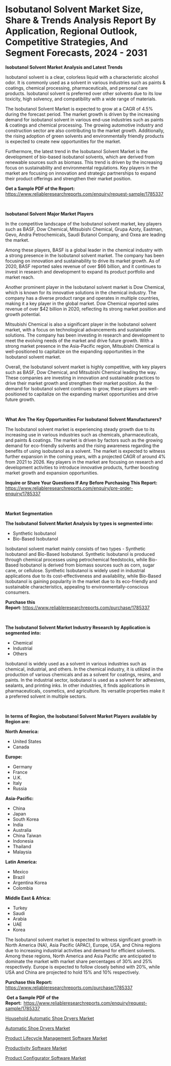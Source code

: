 <p><h1>Isobutanol Solvent Market Size, Share & Trends Analysis Report By Application, Regional Outlook, Competitive Strategies, And Segment Forecasts, 2024 - 2031</h1></p><p><strong>Isobutanol Solvent Market Analysis and Latest Trends</strong></p>
<p><p>Isobutanol solvent is a clear, colorless liquid with a characteristic alcohol odor. It is commonly used as a solvent in various industries such as paints & coatings, chemical processing, pharmaceuticals, and personal care products. Isobutanol solvent is preferred over other solvents due to its low toxicity, high solvency, and compatibility with a wide range of materials.</p><p>The Isobutanol Solvent Market is expected to grow at a CAGR of 4.5% during the forecast period. The market growth is driven by the increasing demand for isobutanol solvent in various end-use industries such as paints & coatings and chemical processing. The growing automotive industry and construction sector are also contributing to the market growth. Additionally, the rising adoption of green solvents and environmentally friendly products is expected to create new opportunities for the market.</p><p>Furthermore, the latest trend in the Isobutanol Solvent Market is the development of bio-based isobutanol solvents, which are derived from renewable sources such as biomass. This trend is driven by the increasing focus on sustainability and environmental regulations. Key players in the market are focusing on innovation and strategic partnerships to expand their product offerings and strengthen their market position.</p></p>
<p><strong>Get a Sample PDF of the Report:&nbsp;</strong> <a href="https://www.reliableresearchreports.com/enquiry/request-sample/1785337">https://www.reliableresearchreports.com/enquiry/request-sample/1785337</a></p>
<p>&nbsp;</p>
<p><strong>Isobutanol Solvent Major Market Players</strong></p>
<p><p>In the competitive landscape of the Isobutanol solvent market, key players such as BASF, Dow Chemical, Mitsubishi Chemical, Grupa Azoty, Eastman, Gevo, Andra Petrochemicals, Saudi Butanol Company, and Oxea are leading the market. </p><p>Among these players, BASF is a global leader in the chemical industry with a strong presence in the Isobutanol solvent market. The company has been focusing on innovation and sustainability to drive its market growth. As of 2020, BASF reported sales revenue of over $66 billion, and it continues to invest in research and development to expand its product portfolio and market reach.</p><p>Another prominent player in the Isobutanol solvent market is Dow Chemical, which is known for its innovative solutions in the chemical industry. The company has a diverse product range and operates in multiple countries, making it a key player in the global market. Dow Chemical reported sales revenue of over $42 billion in 2020, reflecting its strong market position and growth potential.</p><p>Mitsubishi Chemical is also a significant player in the Isobutanol solvent market, with a focus on technological advancements and sustainable solutions. The company has been investing in research and development to meet the evolving needs of the market and drive future growth. With a strong market presence in the Asia-Pacific region, Mitsubishi Chemical is well-positioned to capitalize on the expanding opportunities in the Isobutanol solvent market.</p><p>Overall, the Isobutanol solvent market is highly competitive, with key players such as BASF, Dow Chemical, and Mitsubishi Chemical leading the way. These companies are investing in innovation and sustainable practices to drive their market growth and strengthen their market position. As the demand for Isobutanol solvent continues to grow, these players are well-positioned to capitalize on the expanding market opportunities and drive future growth.</p></p>
<p>&nbsp;</p>
<p><strong>What Are The Key Opportunities For Isobutanol Solvent Manufacturers?</strong></p>
<p><p>The Isobutanol solvent market is experiencing steady growth due to its increasing use in various industries such as chemicals, pharmaceuticals, and paints & coatings. The market is driven by factors such as the growing demand for eco-friendly solvents and the rising awareness regarding the benefits of using isobutanol as a solvent. The market is expected to witness further expansion in the coming years, with a projected CAGR of around 4% from 2021 to 2026. Key players in the market are focusing on research and development activities to introduce innovative products, further boosting market growth and expansion opportunities.</p></p>
<p><strong>Inquire or Share Your Questions If Any Before Purchasing This Report:</strong> <a href="https://www.reliableresearchreports.com/enquiry/pre-order-enquiry/1785337">https://www.reliableresearchreports.com/enquiry/pre-order-enquiry/1785337</a></p>
<p>&nbsp;</p>
<p><strong>Market Segmentation</strong></p>
<p><strong>The Isobutanol Solvent Market Analysis by types is segmented into:</strong></p>
<p><ul><li>Synthetic Isobutanol</li><li>Bio-Based Isobutanol</li></ul></p>
<p><p>Isobutanol solvent market mainly consists of two types - Synthetic Isobutanol and Bio-Based Isobutanol. Synthetic Isobutanol is produced through chemical processes using petrochemical feedstocks, while Bio-Based Isobutanol is derived from biomass sources such as corn, sugar cane, or cellulose. Synthetic Isobutanol is widely used in industrial applications due to its cost-effectiveness and availability, while Bio-Based Isobutanol is gaining popularity in the market due to its eco-friendly and sustainable characteristics, appealing to environmentally-conscious consumers.</p></p>
<p><strong>Purchase this Report:&nbsp;</strong><a href="https://www.reliableresearchreports.com/purchase/1785337">https://www.reliableresearchreports.com/purchase/1785337</a></p>
<p>&nbsp;</p>
<p><strong>The Isobutanol Solvent Market Industry Research by Application is segmented into:</strong></p>
<p><ul><li>Chemical</li><li>Industrial</li><li>Others</li></ul></p>
<p><p>Isobutanol is widely used as a solvent in various industries such as chemical, industrial, and others. In the chemical industry, it is utilized in the production of various chemicals and as a solvent for coatings, resins, and paints. In the industrial sector, isobutanol is used as a solvent for adhesives, sealants, and printing inks. In other industries, it finds applications in pharmaceuticals, cosmetics, and agriculture. Its versatile properties make it a preferred solvent in multiple sectors.</p></p>
<p>&nbsp;</p>
<p><strong>In terms of Region, the Isobutanol Solvent Market Players available by Region are:</strong></p>
<p>
    <p> <strong> North America: </strong>
        <ul>
            <li>United States</li>
            <li>Canada</li>
        </ul>
        </p> 
    <p> <strong> Europe: </strong>
        <ul>
            <li>Germany</li>
            <li>France</li>
            <li>U.K.</li>
            <li>Italy</li>
            <li>Russia</li>
        </ul>
        </p> 
    <p> <strong> Asia-Pacific: </strong>
        <ul>
            <li>China</li>
            <li>Japan</li>
            <li>South Korea</li>
            <li>India</li>
            <li>Australia</li>
            <li>China Taiwan</li>
            <li>Indonesia</li>
            <li>Thailand</li>
            <li>Malaysia</li>
        </ul>
        </p> 
    <p> <strong> Latin America: </strong>
        <ul>
            <li>Mexico</li>
            <li>Brazil</li>
            <li>Argentina Korea</li>
            <li>Colombia</li>
        </ul>
        </p> 
    <p> <strong> Middle East & Africa: </strong>
        <ul>
            <li>Turkey</li>
            <li>Saudi</li>
            <li>Arabia</li>
            <li>UAE</li>
            <li>Korea</li>
        </ul>
    </p>
    </p>
<p><p>The Isobutanol solvent market is expected to witness significant growth in North America (NA), Asia Pacific (APAC), Europe, USA, and China regions due to increasing industrial activities and demand for efficient solvents. Among these regions, North America and Asia Pacific are anticipated to dominate the market with market share percentages of 30% and 25% respectively. Europe is expected to follow closely behind with 20%, while USA and China are projected to hold 15% and 10% respectively.</p></p>
<p><strong>Purchase this Report: </strong><a href="https://www.reliableresearchreports.com/purchase/1785337">https://www.reliableresearchreports.com/purchase/1785337</a></p>
<p>&nbsp;<strong>Get a Sample PDF of the Report:&nbsp;&nbsp;</strong><a href="https://www.reliableresearchreports.com/enquiry/request-sample/1785337">https://www.reliableresearchreports.com/enquiry/request-sample/1785337</a></p>
<p><strong></strong></p>
<p><p><a href="https://github.com/juniordelafrance/Market-Research-Report-List-2/blob/main/household-automatic-shoe-dryers-market.md">Household Automatic Shoe Dryers Market</a></p><p><a href="https://github.com/rahu1506/Market-Research-Report-List-3/blob/main/automatic-shoe-dryers-market.md">Automatic Shoe Dryers Market</a></p><p><a href="https://medium.com/@isidrowolff1908/analyzing-product-lifecycle-management-software-market-global-industry-perspective-and-forecast-930dedb002a9">Product Lifecycle Management Software Market</a></p><p><a href="https://medium.com/@isidrowolff1908/productivity-software-market-trends-and-market-analysis-forecasted-for-period-2024-2031-fdf7e300c907">Productivity Software Market</a></p><p><a href="https://medium.com/@isidrowolff1908/product-configurator-software-nbsp-market-focuses-on-market-share-size-and-projected-forecast-till-0deaefd2c6bd">Product Configurator Software Market</a></p></p>